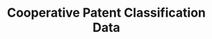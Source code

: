 ---
bigquery: https://console.cloud.google.com/bigquery?p=patents-public-data&d=cpc&page=dataset
citation: '“Cooperative Patent Classification” by the EPO and USPTO, for public use. '
contributors: EPO, USPTO
cost: None
description: Cooperative Patent Classification Data contains the scheme and definitions
  of the Cooperative Patent Classification system for classifying patent documents.
  The CPC is the result of a partnership between the EPO and the USPTO in their joint
  effort to develop a common, internationally compatible classification system for
  technical documents, in particular patent publications, which will be used by both
  offices in the patent granting process
documentation: https://www.cooperativepatentclassification.org/cpcSchemeAndDefinitions
last_edit: Mon, 04 Apr 2022 19:07:06 GMT
location: https://www.cooperativepatentclassification.org/index
maintained_by: USPTO, EPO
schema_fields: '[''additional_only'', ''limiting_references'', ''parents'', ''breakdown_code'',
  ''applicationReferences'', ''definition'', ''ipc_concordant'', ''symbol'', ''childGroups'',
  ''limitingReferences'', ''residual_references'', ''breakdownCode'', ''status'',
  ''title_full'', ''application_references'', ''informativeReferences'', ''titleFull'',
  ''dateRevised'', ''ipcConcordant'', ''titlePart'', ''title_part'', ''child_groups'',
  ''date_revised'', ''informative_references'', ''level'', ''not_allocatable'', ''synonyms'',
  ''children'', ''residualReferences'', ''notAllocatable'', ''glossary'', ''sizeCache'']'
shortname: cooperative_patent_classification
tags:
- patents
- science
title: Cooperative Patent Classification Data
uuid: 984374a7-16e9-4b35-9445-458daceb01bf
---